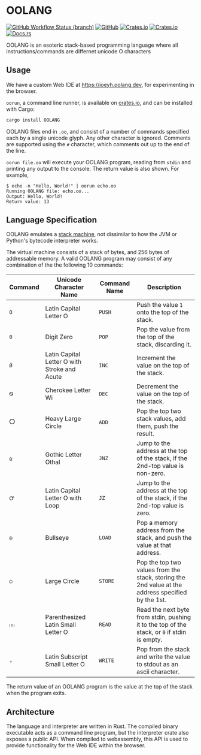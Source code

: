 # OOLANG
[![GitHub Workflow Status (branch)](https://img.shields.io/github/workflow/status/RNM-Enterprises/oolang/CI/main?style=for-the-badge)](https://github.com/RNM-Enterprises/oolang/actions)
[![GitHub](https://img.shields.io/github/license/RNM-Enterprises/oolang?style=for-the-badge)](./LICENSE)
[![Crates.io](https://img.shields.io/crates/d/OOLANG?style=for-the-badge)](https://crates.io/crates/OOLANG)
[![Crates.io](https://img.shields.io/crates/v/OOLANG?style=for-the-badge)](https://crates.io/crates/OOLANG)
[![Docs.rs](https://img.shields.io/docsrs/OOLANG/latest?style=for-the-badge)](https://docs.rs/OOLANG/latest/oolang/)

OOLANG is an esoteric stack-based programming language where all instructions/commands are differnet unicode O characters

## Usage

We have a custom Web IDE at <https://joeyh.oolang.dev>, for experimenting in the browser.

`oorun`, a command line runner, is available on [crates.io](https://crates.io/crates/OOLANG), and can be installed with Cargo:

```rust
cargo install OOLANG
```

OOLANG files end in `.oo`, and consist of a number of commands specified each by a single unicode glyph. Any other character is ignored. Comments are supported using the `#` character, which comments out up to the end of the line.

`oorun file.oo` will execute your OOLANG program, reading from `stdin` and printing any output to the console. The return value is also shown. For example,

```
$ echo -n "Hello, World!" | oorun echo.oo
Running OOLANG file: echo.oo...
Output: Hello, World!
Return value: 13
```

## Language Specification

OOLANG emulates a [stack machine](https://en.wikipedia.org/wiki/Stack_machine), not dissimilar to how the JVM or Python's bytecode interpreter works.

The virtual machine consists of a stack of bytes, and 256 bytes of addressable memory. A valid OOLANG program may consist of any combination of the the following 10 commands:

| Command | Unicode Character Name                       | Command Name | Description                                                                                 |
| ------- | -------------------------------------------- | ------------ | ------------------------------------------------------------------------------------------- |
| `O`     | Latin Capital Letter O                       | `PUSH`       | Push the value `1` onto the top of the stack.                                                |
| `0`     | Digit Zero                                   | `POP`        | Pop the value from the top of the stack, discarding it.                                      |
| `Ǿ`     | Latin Capital Letter O with Stroke and Acute | `INC`        | Increment the value on the top of the stack.                                      |
| `Ꮻ`     | Cherokee Letter Wi                           | `DEC`        | Decrement the value on the top of the stack.                                    |
| `⭕`    | Heavy Large Circle                           | `ADD`        | Pop the top two stack values, add them, push the result.                                     |
| `𐍉`     | Gothic Letter Othal                          | `JNZ`        | Jump to the address at the top of the stack, if the 2nd-top value is non-zero.               |
| `Ꝍ`     | Latin Capital Letter O with Loop             | `JZ`         | Jump to the address at the top of the stack, if the 2nd-top value is zero.                   |
| `◎`     | Bullseye                                     | `LOAD`       | Pop a memory address from the stack, and push the value at that address.                      |
| `◯`     | Large Circle                                 | `STORE`      | Pop the top two values from the stack, storing the 2nd value at the address specified by the 1st.  |
| `⒪`     | Parenthesized Latin Small Letter O           | `READ`       | Read the next byte from stdin, pushing it to the top of the stack, or `0` if stdin is empty. |
| `ₒ`     | Latin Subscript Small Letter O               | `WRITE`      | Pop from the stack and write the value to stdout as an ascii character.                       |

The return value of an OOLANG program is the value at the top of the stack when the program exits.

## Architecture

The language and interpreter are written in Rust. The compiled binary executable acts as a command line program, but the interpreter crate also exposes a public API. When compiled to webassembly, this API is used to provide functionality for the Web IDE within the browser.
